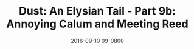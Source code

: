 ---
layout: entry.pug
title: "Dust: An Elysian Tail - Part 9b: Annoying Calum and Meeting Reed"
date: 2016-09-10 09-0800
publishDate: 2018-12-01 09-0800
categories: playthroughs dust-aet dust dust-an-elysian-tail
draft: true
---